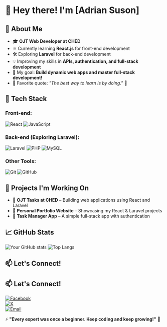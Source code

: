 # 👋 Hey there! I'm [Adrian Suson]

## 🌱 About Me
- 🎓 **OJT Web Developer at CHED**
- ⚛️ Currently learning **React.js** for front-end development
- 🛠️ Exploring **Laravel** for back-end development
- 💡 Improving my skills in **APIs, authentication, and full-stack development**
- 🎯 My goal: **Build dynamic web apps and master full-stack development!**
- 📖 Favorite quote: *"The best way to learn is by doing."* 🚀

## 🚀 Tech Stack
### **Front-end:**
![React](https://img.shields.io/badge/React-61DAFB?style=for-the-badge&logo=react&logoColor=black)
![JavaScript](https://img.shields.io/badge/JavaScript-F7DF1E?style=for-the-badge&logo=javascript&logoColor=black)

### **Back-end (Exploring Laravel):**
![Laravel](https://img.shields.io/badge/Laravel-FF2D20?style=for-the-badge&logo=laravel&logoColor=white)
![PHP](https://img.shields.io/badge/PHP-777BB4?style=for-the-badge&logo=php&logoColor=white)
![MySQL](https://img.shields.io/badge/MySQL-4479A1?style=for-the-badge&logo=mysql&logoColor=white)

### **Other Tools:**
![Git](https://img.shields.io/badge/Git-F05032?style=for-the-badge&logo=git&logoColor=white)
![GitHub](https://img.shields.io/badge/GitHub-171515?style=for-the-badge&logo=github&logoColor=white)

## 📌 Projects I'm Working On
- 🔹 **OJT Tasks at CHED** – Building web applications using React and Laravel  
- 🔹 **Personal Portfolio Website** – Showcasing my React & Laravel projects  
- 🔹 **Task Manager App** – A simple full-stack app with authentication  

## 📈 GitHub Stats
![Your GitHub stats](https://github-readme-stats.vercel.app/api?username=Adrian-Suson&show_icons=true&theme=tokyonight)
![Top Langs](https://github-readme-stats.vercel.app/api/top-langs/?username=Adrian-Suson&layout=compact&theme=tokyonight)

## 📫 Let's Connect!
## 📫 Let's Connect!
[![Facebook](https://img.shields.io/badge/Facebook-1877F2?style=for-the-badge&logo=facebook&logoColor=white)](https://facebook.com/suson.adrian19)  
[![X](https://img.shields.io/badge/X-000000?style=for-the-badge&logo=twitter&logoColor=white)](https://x.com/@adrian_suson)  
[![Email](https://img.shields.io/badge/Email-D14836?style=for-the-badge&logo=gmail&logoColor=white)](mailto:suson.adrian.dr@gmail.com)  

⚡ **"Every expert was once a beginner. Keep coding and keep growing!"** 🚀
